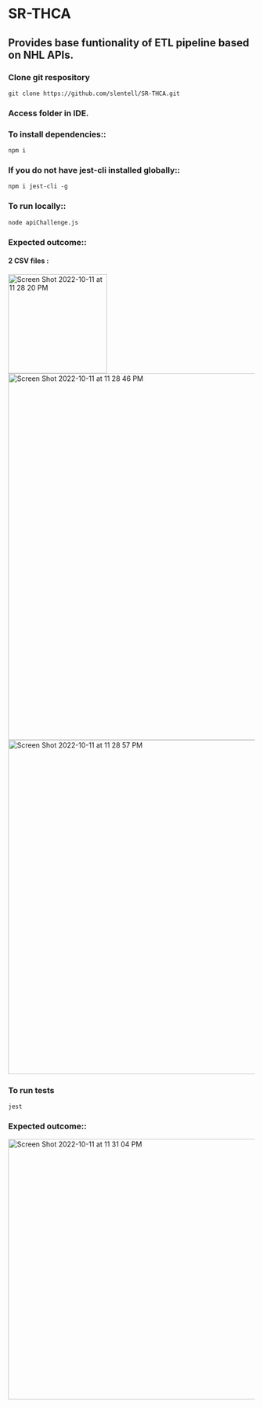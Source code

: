 # SR-THCA
## Provides base funtionality of ETL pipeline based on NHL APIs.

### Clone git respository
```
git clone https://github.com/slentell/SR-THCA.git
```
### Access folder in IDE.

### To install dependencies::
```
npm i
```
### If you do not have jest-cli installed globally::
```
npm i jest-cli -g
```

### To run locally::
```
node apiChallenge.js
```
### Expected outcome::<br/>
#### 2 CSV files :<br/>
<img width="202" alt="Screen Shot 2022-10-11 at 11 28 20 PM" src="https://user-images.githubusercontent.com/78772769/195243328-070c26b8-4c30-4c5a-9158-1ab34bb71c48.png">

<img width="747" alt="Screen Shot 2022-10-11 at 11 28 46 PM" src="https://user-images.githubusercontent.com/78772769/195243402-89c14605-a23a-4163-b063-d6e125fd17b7.png">

<img width="681" alt="Screen Shot 2022-10-11 at 11 28 57 PM" src="https://user-images.githubusercontent.com/78772769/195243417-865c706c-53bd-4517-989d-de7c65307aa5.png">



### To run tests
```
jest
```
### Expected outcome::<br/>
<img width="531" alt="Screen Shot 2022-10-11 at 11 31 04 PM" src="https://user-images.githubusercontent.com/78772769/195243972-7fc883aa-59aa-462a-baa1-aba824a8e4d7.png">
